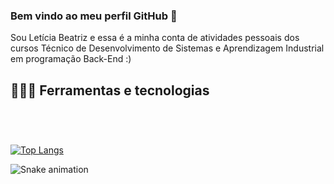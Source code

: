 ### Bem vindo ao meu perfil GitHub 👋
Sou Letícia Beatriz e essa é a minha conta de atividades pessoais dos cursos Técnico de Desenvolvimento de Sistemas e Aprendizagem Industrial em programação Back-End :)

## 👩🏻‍💻 Ferramentas e tecnologias
<div style="display : inline_block"><br/>
  <img align="center" alt="" src="https://img.shields.io/badge/Shell_Script-121011?style=for-the-badge&logo=gnu-bash&logoColor=white" />
  <img align="center" alt="" src="https://img.shields.io/badge/PostgreSQL-316192?style=for-the-badge&logo=postgresql&logoColor=white" />
  <img align="center" alt="" src="https://img.shields.io/badge/HTML-239120?style=for-the-badge&logo=html5&logoColor=white" />
  <img align="center" alt="" src="https://img.shields.io/badge/CSS-239120?&style=for-the-badge&logo=css3&logoColor=white" />
  <img align="center" alt="" src="https://img.shields.io/badge/JavaScript-F7DF1E?style=for-the-badge&logo=javascript&logoColor=black" />
  <img align="center" alt="" src="https://img.shields.io/badge/Java-ED8B00?style=for-the-badge&logo=openjdk&logoColor=white" />
  <img align="center" alt="" src="" />
  <img align="center" alt="" src="" />
  <img align="center" alt="" src="" />
</div>

###

[![Top Langs](https://github-readme-stats.vercel.app/api/top-langs/?username=let1ci4b&hide_progress=true&theme=tokyonight)](https://github.com/let1ci4b)

![Snake animation](https://github.com/let1ci4b/let1ci4b.git/blob/output/github-contribution-grid-snake.svg)
